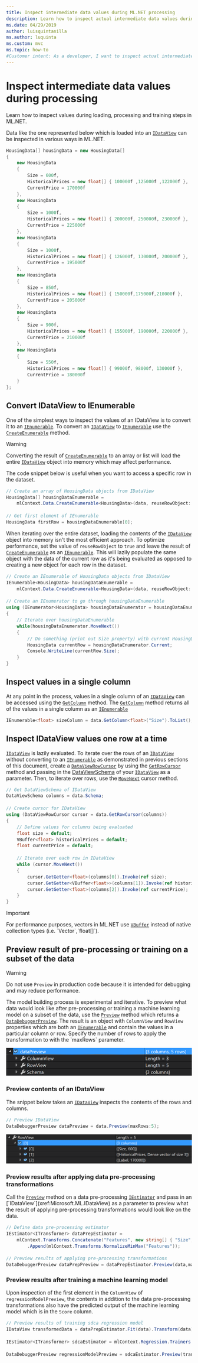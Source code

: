 ```yaml
---
title: Inspect intermediate data values during ML.NET processing
description: Learn how to inspect actual intermediate data values during ML.NET machine learning pipeline processing
ms.date: 04/29/2019
author: luisquintanilla
ms.author: luquinta
ms.custom: mvc
ms.topic: how-to
#Customer intent: As a developer, I want to inspect actual intermediate data values during ML.NET machine learning pipeline processing so that I can make sure that I'm getting the results I expect.
---
```


# Inspect intermediate data values during processing

Learn how to inspect values during loading, processing and training steps in ML.NET.

Data like the one represented below which is loaded into an [`IDataView`](xref:Microsoft.ML.IDataView) can be inspected in various ways in ML.NET.
 
```csharp
HousingData[] housingData = new HousingData[]
{
    new HousingData
    {
        Size = 600f,
        HistoricalPrices = new float[] { 100000f ,125000f ,122000f },
        CurrentPrice = 170000f
    },
    new HousingData
    {
        Size = 1000f,
        HistoricalPrices = new float[] { 200000f, 250000f, 230000f },
        CurrentPrice = 225000f
    },
    new HousingData
    {
        Size = 1000f,
        HistoricalPrices = new float[] { 126000f, 130000f, 200000f },
        CurrentPrice = 195000f
    },
    new HousingData
    {
        Size = 850f,
        HistoricalPrices = new float[] { 150000f,175000f,210000f },
        CurrentPrice = 205000f
    },
    new HousingData
    {
        Size = 900f,
        HistoricalPrices = new float[] { 155000f, 190000f, 220000f },
        CurrentPrice = 210000f
    },
    new HousingData
    {
        Size = 550f,
        HistoricalPrices = new float[] { 99000f, 98000f, 130000f },
        CurrentPrice = 180000f
    }
};
```

## Convert IDataView to IEnumerable

One of the simplest ways to inspect the values of an IDataView is to convert it to an [`IEnumerable`](xref:System.Collections.Generic.IEnumerable%601). To convert an [`IDataView`](xref:Microsoft.ML.IDataView) to [`IEnumerable`](xref:System.Collections.Generic.IEnumerable%601) use the [`CreateEnumerable`](xref:Microsoft.ML.DataOperationsCatalog.CreateEnumerable*) method.

> [!WARNING]
> Converting the result of [`CreateEnumerable`](xref:Microsoft.ML.DataOperationsCatalog.CreateEnumerable*) to an array or list will load the entire [`IDataView`](xref:Microsoft.ML.IDataView) object into memory which may affect performance.

The code snippet below is useful when you want to access a specific row in the dataset.

```csharp
// Create an array of HousingData objects from IDataView
HousingData[] housingDataEnumerable =
    mlContext.Data.CreateEnumerable<HousingData>(data, reuseRowObject: false).ToArray();

// Get first element of IEnumerable
HousingData firstRow = housingDataEnumerable[0];
```

When iterating over the entire dataset, loading the contents of the [`IDataView`](xref:Microsoft.ML.IDataView) object into memory isn't the most efficient approach. To optimize performance, set the value of `reuseRowObject` to `true` and leave the result of [`CreateEnumerable`](xref:Microsoft.ML.DataOperationsCatalog.CreateEnumerable*) as an [`IEnumerable`](xref:xref:System.Collections.Generic.IEnumerable%601). This will lazily populate the same object with the data of the current row as it's being evaluated as opposed to creating a new object for each row in the dataset.  

```csharp
// Create an IEnumerable of HousingData objects from IDataView
IEnumerable<HousingData> housingDataEnumerable =
    mlContext.Data.CreateEnumerable<HousingData>(data, reuseRowObject: true);

// Create an IEnumerator to go through housingDataEnumerable
using (IEnumerator<HousingData> housingDataEnumerator = housingDataEnumerableReuseRowObject.GetEnumerator())
{
    // Iterate over housingDataEnumerable
    while(housingDataEnumerator.MoveNext())
    {
        // Do something (print out Size property) with current HousingData object being evaluated
        HousingData currentRow = housingDataEnumerator.Current;
        Console.WriteLine(currentRow.Size);
    }
}
``` 

## Inspect values in a single column

At any point in the process, values in a single column of an [`IDataView`](xref:Microsoft.ML.IDataView) can be accessed using the [`GetColumn`](xref:Microsoft.ML.Data.ColumnCursorExtensions.GetColumn*) method. The [`GetColumn`](xref:Microsoft.ML.Data.ColumnCursorExtensions.GetColumn*) method returns all of the values in a single column as an [`IEnumerable`](xref:System.Collections.Generic.IEnumerable%601)

```csharp
IEnumerable<float> sizeColumn = data.GetColumn<float>("Size").ToList();
```

## Inspect IDataView values one row at a time

[`IDataView`](xref:Microsoft.ML.IDataView) is lazily evaluated. To iterate over the rows of an [`IDataView`](xref:Microsoft.ML.IDataView) without converting to an [`IEnumerable`](xref:System.Collections.Generic.IEnumerable%601) as demonstrated in previous sections of this document, create a [`DataViewRowCursor`](xref:Microsoft.ML.DataViewRowCursor) by using the [`GetRowCursor`](xref:Microsoft.ML.IDataView.GetRowCursor*) method and passing in the [DataViewSchema](xref:Microsoft.ML.DataViewSchema) of your [`IDataView`](xref:Microsoft.ML.IDataView) as a parameter. Then, to iterate over rows, use the [`MoveNext`](xref:Microsoft.ML.DataViewRowCursor.MoveNext*) cursor method. 

```csharp
// Get DataViewSchema of IDataView
DataViewSchema columns = data.Schema;

// Create cursor for IDataView
using (DataViewRowCursor cursor = data.GetRowCursor(columns))
{
    // Define values for columns being evaluated
    float size = default;
    VBuffer<float> historicalPrices = default;
    float currentPrice = default;

    // Iterate over each row in IDataView
    while (cursor.MoveNext())
    {
        cursor.GetGetter<float>(columns[0]).Invoke(ref size);
        cursor.GetGetter<VBuffer<float>>(columns[1]).Invoke(ref historicalPrices);
        cursor.GetGetter<float>(columns[2]).Invoke(ref currentPrice);
    }
}
```

> [!IMPORTANT]
> For performance purposes, vectors in ML.NET use [`VBuffer`](xref:Microsoft.ML.Data.VBuffer`1) instead of native collection types (i.e. `Vector`,`float[]`). 

## Preview result of pre-processing or training on a subset of the data

> [!WARNING]
> Do not use `Preview` in production code because it is intended for debugging and may reduce performance.

The model building process is experimental and iterative. To preview what data would look like after pre-processing or training a machine learning model on a subset of the data, use the [`Preview`](xref:Microsoft.ML.DebuggerExtensions.Preview*) method which returns a [`DataDebuggerPreview`](xref:Microsoft.ML.Data.DataDebuggerPreview). The result is an object with `ColumnView` and `RowView` properties which are both an [`IEnumerable`](xref:System.Collections.Generic.IEnumerable`1) and contain the values in a particular column or row. Specify the number of rows to apply the transformation to with the `maxRows` parameter.

![Data Debugger Preview Object](./media/inspect-intermediate-data-ml-net/data-debugger-preview-01.png)

### Preview contents of an IDataView

The snippet below takes an [`IDataView`](xref:Microsoft.ML.IDataView) inspects the contents of the rows and columns.

```csharp
// Preview IDataView
DataDebuggerPreview dataPreview = data.Preview(maxRows:5);
```

![Data Debugger Preview Row View](./media/inspect-intermediate-data-ml-net/data-debugger-preview-02.png)

### Preview results after applying data pre-processing transformations

Call the [`Preview`](xref:Microsoft.ML.DebuggerExtensions.Preview*) method on a data pre-processing [`IEstimator`](xref:Microsoft.ML.IEstimator`1) and pass in an [`IDataView`](xref:Microsoft.ML.IDataView) as a parameter to preview what the result of applying pre-processing transformations would look like on the data.

```csharp
// Define data pre-processing estimator
IEstimator<ITransformer> dataPrepEstimator = 
    mlContext.Transforms.Concatenate("Features", new string[] { "Size", "HistoricalPrices" })
        .Append(mlContext.Transforms.NormalizeMinMax("Features"));

// Preview results of applying pre-processing transformations
DataDebuggerPreview dataPrepPreview = dataPrepEstimator.Preview(data,maxRows:5);
```

### Preview results after training a machine learning model

Upon inspection of the first element in the `ColumnView` of `regressionModelPreview`, the contents in addition to the data pre-processing transformations also have the predicted output of the machine learning model which is in the `Score` column. 
 
```csharp
// Preview results of training sdca regression model
IDataView transformedData = dataPrepEstimator.Fit(data).Transform(data);

IEstimator<ITransformer> sdcaEstimator = mlContext.Regression.Trainers.Sdca();

DataDebuggerPreview regressionModelPreview = sdcaEstimator.Preview(transformedData,maxRows:5);
```